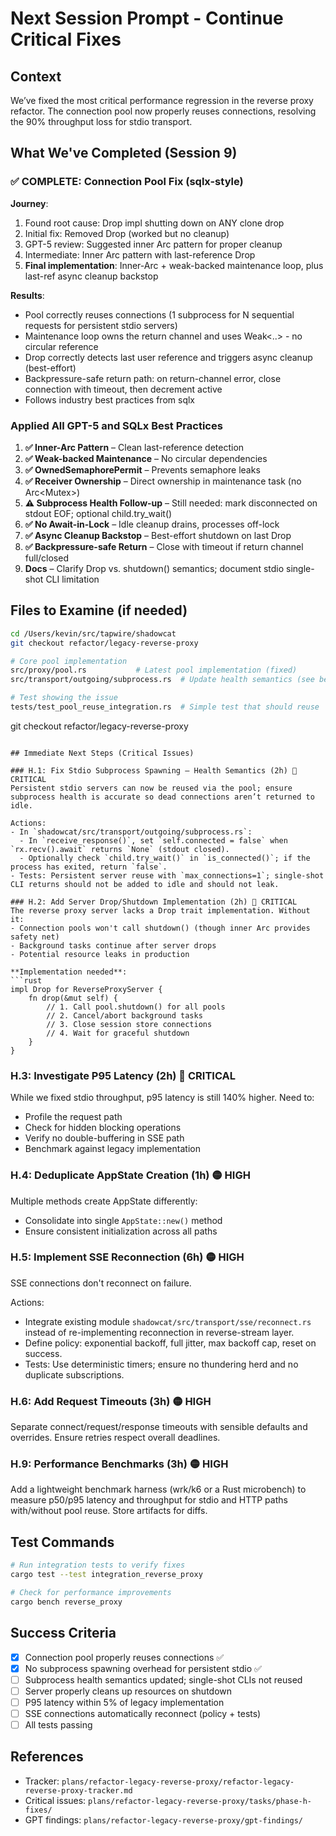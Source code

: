 # Next Session Prompt - Continue Critical Fixes

## Context
We’ve fixed the most critical performance regression in the reverse proxy refactor. The connection pool now properly reuses connections, resolving the 90% throughput loss for stdio transport.

## What We've Completed (Session 9)

### ✅ COMPLETE: Connection Pool Fix (sqlx-style)
**Journey**:
1. Found root cause: Drop impl shutting down on ANY clone drop
2. Initial fix: Removed Drop (worked but no cleanup)
3. GPT-5 review: Suggested inner Arc pattern for proper cleanup
4. Intermediate: Inner Arc pattern with last-reference Drop
5. **Final implementation**: Inner-Arc + weak-backed maintenance loop, plus last-ref async cleanup backstop

**Results**:
- Pool correctly reuses connections (1 subprocess for N sequential requests for persistent stdio servers)
- Maintenance loop owns the return channel and uses Weak<..> - no circular reference
- Drop correctly detects last user reference and triggers async cleanup (best-effort)
- Backpressure-safe return path: on return-channel error, close connection with timeout, then decrement active
- Follows industry best practices from sqlx

### Applied All GPT-5 and SQLx Best Practices
1. **✅ Inner-Arc Pattern** – Clean last-reference detection
2. **✅ Weak-backed Maintenance** – No circular dependencies
3. **✅ OwnedSemaphorePermit** – Prevents semaphore leaks
4. **✅ Receiver Ownership** – Direct ownership in maintenance task (no Arc<Mutex<Receiver>>)
5. **⚠️ Subprocess Health Follow-up** – Still needed: mark disconnected on stdout EOF; optional child.try_wait()
6. **✅ No Await-in-Lock** – Idle cleanup drains, processes off-lock
7. **✅ Async Cleanup Backstop** – Best-effort shutdown on last Drop
8. **✅ Backpressure-safe Return** – Close with timeout if return channel full/closed
9. **Docs** – Clarify Drop vs. shutdown() semantics; document stdio single-shot CLI limitation

## Files to Examine (if needed)
```bash
cd /Users/kevin/src/tapwire/shadowcat
git checkout refactor/legacy-reverse-proxy

# Core pool implementation
src/proxy/pool.rs           # Latest pool implementation (fixed)
src/transport/outgoing/subprocess.rs  # Update health semantics (see below)

# Test showing the issue
tests/test_pool_reuse_integration.rs  # Simple test that should reuse
```

git checkout refactor/legacy-reverse-proxy
```

## Immediate Next Steps (Critical Issues)

### H.1: Fix Stdio Subprocess Spawning – Health Semantics (2h) 🔴 CRITICAL
Persistent stdio servers can now be reused via the pool; ensure subprocess health is accurate so dead connections aren’t returned to idle.

Actions:
- In `shadowcat/src/transport/outgoing/subprocess.rs`:
  - In `receive_response()`, set `self.connected = false` when `rx.recv().await` returns `None` (stdout closed).
  - Optionally check `child.try_wait()` in `is_connected()`; if the process has exited, return `false`.
- Tests: Persistent server reuse with `max_connections=1`; single-shot CLI returns should not be added to idle and should not leak.

### H.2: Add Server Drop/Shutdown Implementation (2h) 🔴 CRITICAL
The reverse proxy server lacks a Drop trait implementation. Without it:
- Connection pools won't call shutdown() (though inner Arc provides safety net)
- Background tasks continue after server drops
- Potential resource leaks in production

**Implementation needed**:
```rust
impl Drop for ReverseProxyServer {
    fn drop(&mut self) {
        // 1. Call pool.shutdown() for all pools
        // 2. Cancel/abort background tasks
        // 3. Close session store connections
        // 4. Wait for graceful shutdown
    }
}
```

### H.3: Investigate P95 Latency (2h) 🔴 CRITICAL
While we fixed stdio throughput, p95 latency is still 140% higher. Need to:
- Profile the request path
- Check for hidden blocking operations
- Verify no double-buffering in SSE path
- Benchmark against legacy implementation

### H.4: Deduplicate AppState Creation (1h) 🟡 HIGH
Multiple methods create AppState differently:
- Consolidate into single `AppState::new()` method
- Ensure consistent initialization across all paths

### H.5: Implement SSE Reconnection (6h) 🟡 HIGH
SSE connections don't reconnect on failure.

Actions:
- Integrate existing module `shadowcat/src/transport/sse/reconnect.rs` instead of re-implementing reconnection in reverse-stream layer.
- Define policy: exponential backoff, full jitter, max backoff cap, reset on success.
- Tests: Use deterministic timers; ensure no thundering herd and no duplicate subscriptions.

### H.6: Add Request Timeouts (3h) 🟡 HIGH
Separate connect/request/response timeouts with sensible defaults and overrides. Ensure retries respect overall deadlines.

### H.9: Performance Benchmarks (3h) 🟡 HIGH
Add a lightweight benchmark harness (wrk/k6 or a Rust microbench) to measure p50/p95 latency and throughput for stdio and HTTP paths with/without pool reuse. Store artifacts for diffs.

## Test Commands
```bash
# Run integration tests to verify fixes
cargo test --test integration_reverse_proxy

# Check for performance improvements
cargo bench reverse_proxy
```

## Success Criteria
- [x] Connection pool properly reuses connections ✅
- [x] No subprocess spawning overhead for persistent stdio ✅
- [ ] Subprocess health semantics updated; single-shot CLIs not reused
- [ ] Server properly cleans up resources on shutdown
- [ ] P95 latency within 5% of legacy implementation
- [ ] SSE connections automatically reconnect (policy + tests)
- [ ] All tests passing

## References
- Tracker: `plans/refactor-legacy-reverse-proxy/refactor-legacy-reverse-proxy-tracker.md`
- Critical issues: `plans/refactor-legacy-reverse-proxy/tasks/phase-h-fixes/`
- GPT findings: `plans/refactor-legacy-reverse-proxy/gpt-findings/`
